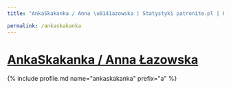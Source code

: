 ```yaml
---
title: "AnkaSkakanka / Anna \u0141azowska | Statystyki patronite.pl | Patromierz"

permalink: /ankaskakanka
---
```


# [AnkaSkakanka / Anna Łazowska](https://patronite.pl/ankaskakanka)

{% include profile.md name="ankaskakanka" prefix="a" %}
